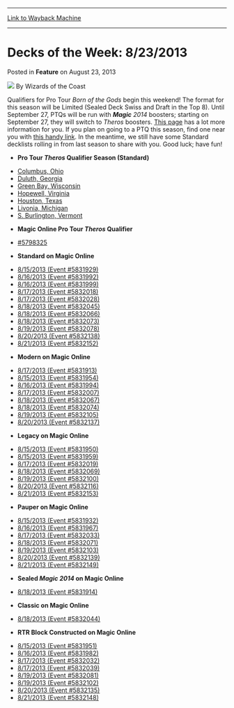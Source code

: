 
---
[Link to Wayback Machine](https://web.archive.org/web/20220127230311/https://magic.wizards.com/en/articles/archive/feature/decks-week-8232013-2013-08-23)

[_metadata_:author]:- "Wizards of the Coast"
[_metadata_:description]:- "Qualifiers for Pro Tour Born of the Gods begin this weekend! The format for this season will be Limited (Sealed Deck Swiss and Draft in the Top 8). Until September 27, PTQs will be run with Magic 2014 boosters; starting on September 27, they will switch to Theros boosters. This page has a lot more information for you. If you plan on going to a PTQ this season, find one near"
[_metadata_:generator]:- "Drupal 7 (http://drupal.org)"
[_metadata_:node]:- "597921"
[_metadata_:publish_date]:- "2013-08-23"
[_metadata_:source]:- "div-main-content"
[_metadata_:title]:- "Decks of the Week: 8/23/2013"
[_metadata_:wayback_capture_timestamp]:- "2022-01-27 23:03:11"
[_metadata_:wayback_raw_url]:- "https://web.archive.org/web/20220127230311id_/https://magic.wizards.com/en/articles/archive/feature/decks-week-8232013-2013-08-23"
[_metadata_:wayback_url]:- "https://magic.wizards.com/en/articles/archive/feature/decks-week-8232013-2013-08-23"
---


Decks of the Week: 8/23/2013
============================



 Posted in **Feature**
 on August 23, 2013 






![](https://media.magic.wizards.com/styles/auth_small/public/images/person/wizards_author.jpg)
By Wizards of the Coast












Qualifiers for Pro Tour *Born of the Gods* begin this weekend! The format for this season will be Limited (Sealed Deck Swiss and Draft in the Top 8). Until September 27, PTQs will be run with ***Magic** 2014*  boosters; starting on September 27, they will switch to *Theros* boosters. [This page](https://www.wizards.com/magic/tcg/events.aspx?x=mtg/protour/qualifiers/valencia14) has a lot more information for you. If you plan on going to a PTQ this season, find one near you with [this handy link](https://www.wizards.com/Magic/TCG/Events.aspx?x=mtg/event/protour/qualifierlist#bog). In the meantime, we still have some Standard decklists rolling in from last season to share with you. Good luck; have fun! 


* **Pro Tour *Theros* Qualifier Season (Standard)**
+ [Columbus, Ohio](/en/articles/archive/event-coverage/pro-tour-theros-qualifier-season-top-8-standard-decklists-2013-08--7)
+ [Duluth, Georgia](/en/articles/archive/event-coverage/pro-tour-theros-qualifier-season-top-8-standard-decklists-2013-08--8)
+ [Green Bay, Wisconsin](/en/articles/archive/event-coverage/pro-tour-theros-qualifier-season-top-8-standard-decklists-2013-08-22)
+ [Hopewell, Virginia](/en/articles/archive/event-coverage/pro-tour-theros-qualifier-season-top-8-standard-decklists-2013-08--0)
+ [Houston, Texas](/en/articles/archive/event-coverage/pro-tour-theros-qualifier-season-top-8-standard-decklists-2013-08--1)
+ [Livonia, Michigan](/en/articles/archive/event-coverage/pro-tour-theros-qualifier-season-top-8-standard-decklists-2013-08--4)
+ [S. Burlington, Vermont](/en/articles/archive/event-coverage/pro-tour-theros-qualifier-season-top-8-standard-decklists-2013-08--6)
* **Magic Online Pro Tour *Theros* Qualifier**
+ [#5798325](http://www.wizards.com/Magic/digital/MagicOnlineTourn.aspx?x=mtg/digital/magiconline/tourn/5798325)
* **Standard on Magic Online**
+ [8/15/2013 (Event #5831929)](http://archive.wizards.com/Magic/Digital/MagicOnlineTourn.aspx?x=mtg/digital/magiconline/tourn/5831929)
+ [8/16/2013 (Event #5831992)](http://archive.wizards.com/Magic/Digital/MagicOnlineTourn.aspx?x=mtg/digital/magiconline/tourn/5831992)
+ [8/16/2013 (Event #5831999)](http://archive.wizards.com/Magic/Digital/MagicOnlineTourn.aspx?x=mtg/digital/magiconline/tourn/5831999)
+ [8/17/2013 (Event #5832018)](http://archive.wizards.com/Magic/Digital/MagicOnlineTourn.aspx?x=mtg/digital/magiconline/tourn/5832018)
+ [8/17/2013 (Event #5832028)](http://archive.wizards.com/Magic/Digital/MagicOnlineTourn.aspx?x=mtg/digital/magiconline/tourn/5832028)
+ [8/18/2013 (Event #5832045)](http://archive.wizards.com/Magic/Digital/MagicOnlineTourn.aspx?x=mtg/digital/magiconline/tourn/5832045)
+ [8/18/2013 (Event #5832066)](http://archive.wizards.com/Magic/Digital/MagicOnlineTourn.aspx?x=mtg/digital/magiconline/tourn/5832066)
+ [8/18/2013 (Event #5832073)](http://archive.wizards.com/Magic/Digital/MagicOnlineTourn.aspx?x=mtg/digital/magiconline/tourn/5832073)
+ [8/19/2013 (Event #5832078)](http://archive.wizards.com/Magic/Digital/MagicOnlineTourn.aspx?x=mtg/digital/magiconline/tourn/5832078)
+ [8/20/2013 (Event #5832138)](http://archive.wizards.com/Magic/Digital/MagicOnlineTourn.aspx?x=mtg/digital/magiconline/tourn/5832138)
+ [8/21/2013 (Event #5832152)](http://archive.wizards.com/Magic/Digital/MagicOnlineTourn.aspx?x=mtg/digital/magiconline/tourn/5832152)
* **Modern on Magic Online**
+ [8/17/2013 (Event #5831913)](http://archive.wizards.com/Magic/Digital/MagicOnlineTourn.aspx?x=mtg/digital/magiconline/tourn/5831913)
+ [8/15/2013 (Event #5831954)](http://archive.wizards.com/Magic/Digital/MagicOnlineTourn.aspx?x=mtg/digital/magiconline/tourn/5831954)
+ [8/16/2013 (Event #5831994)](http://archive.wizards.com/Magic/Digital/MagicOnlineTourn.aspx?x=mtg/digital/magiconline/tourn/5831994)
+ [8/17/2013 (Event #5832007)](http://archive.wizards.com/Magic/Digital/MagicOnlineTourn.aspx?x=mtg/digital/magiconline/tourn/5832007)
+ [8/18/2013 (Event #5832067)](http://archive.wizards.com/Magic/Digital/MagicOnlineTourn.aspx?x=mtg/digital/magiconline/tourn/5832067)
+ [8/18/2013 (Event #5832074)](http://archive.wizards.com/Magic/Digital/MagicOnlineTourn.aspx?x=mtg/digital/magiconline/tourn/5832074)
+ [8/19/2013 (Event #5832105)](http://archive.wizards.com/Magic/Digital/MagicOnlineTourn.aspx?x=mtg/digital/magiconline/tourn/5832105)
+ [8/20/2013 (Event #5832137)](http://archive.wizards.com/Magic/Digital/MagicOnlineTourn.aspx?x=mtg/digital/magiconline/tourn/5832137)
* **Legacy on Magic Online**
+ [8/15/2013 (Event #5831950)](http://archive.wizards.com/Magic/Digital/MagicOnlineTourn.aspx?x=mtg/digital/magiconline/tourn/5831950)
+ [8/15/2013 (Event #5831959)](http://archive.wizards.com/Magic/Digital/MagicOnlineTourn.aspx?x=mtg/digital/magiconline/tourn/5831959)
+ [8/17/2013 (Event #5832019)](http://archive.wizards.com/Magic/Digital/MagicOnlineTourn.aspx?x=mtg/digital/magiconline/tourn/5832019)
+ [8/18/2013 (Event #5832069)](http://archive.wizards.com/Magic/Digital/MagicOnlineTourn.aspx?x=mtg/digital/magiconline/tourn/5832069)
+ [8/19/2013 (Event #5832100)](http://archive.wizards.com/Magic/Digital/MagicOnlineTourn.aspx?x=mtg/digital/magiconline/tourn/5832100)
+ [8/20/2013 (Event #5832116)](http://archive.wizards.com/Magic/Digital/MagicOnlineTourn.aspx?x=mtg/digital/magiconline/tourn/5832116)
+ [8/21/2013 (Event #5832153)](http://archive.wizards.com/Magic/Digital/MagicOnlineTourn.aspx?x=mtg/digital/magiconline/tourn/5832153)
* **Pauper on Magic Online**
+ [8/15/2013 (Event #5831932)](http://archive.wizards.com/Magic/Digital/MagicOnlineTourn.aspx?x=mtg/digital/magiconline/tourn/5831932)
+ [8/16/2013 (Event #5831967)](http://archive.wizards.com/Magic/Digital/MagicOnlineTourn.aspx?x=mtg/digital/magiconline/tourn/5831967)
+ [8/17/2013 (Event #5832033)](http://archive.wizards.com/Magic/Digital/MagicOnlineTourn.aspx?x=mtg/digital/magiconline/tourn/5832033)
+ [8/18/2013 (Event #5832071)](http://archive.wizards.com/Magic/Digital/MagicOnlineTourn.aspx?x=mtg/digital/magiconline/tourn/5832071)
+ [8/19/2013 (Event #5832103)](http://archive.wizards.com/Magic/Digital/MagicOnlineTourn.aspx?x=mtg/digital/magiconline/tourn/5832103)
+ [8/20/2013 (Event #5832139)](http://archive.wizards.com/Magic/Digital/MagicOnlineTourn.aspx?x=mtg/digital/magiconline/tourn/5832139)
+ [8/21/2013 (Event #5832149)](http://archive.wizards.com/Magic/Digital/MagicOnlineTourn.aspx?x=mtg/digital/magiconline/tourn/5832149)
* **Sealed *Magic 2014* on Magic Online**
+ [8/18/2013 (Event #5831914)](http://archive.wizards.com/Magic/Digital/MagicOnlineTourn.aspx?x=mtg/digital/magiconline/tourn/5831914)
* **Classic on Magic Online**
+ [8/18/2013 (Event #5832044)](http://archive.wizards.com/Magic/Digital/MagicOnlineTourn.aspx?x=mtg/digital/magiconline/tourn/5832044)
* **RTR Block Constructed on Magic Online**
+ [8/15/2013 (Event #5831951)](http://archive.wizards.com/Magic/Digital/MagicOnlineTourn.aspx?x=mtg/digital/magiconline/tourn/5831951)
+ [8/16/2013 (Event #5831982)](http://archive.wizards.com/Magic/Digital/MagicOnlineTourn.aspx?x=mtg/digital/magiconline/tourn/5831982)
+ [8/17/2013 (Event #5832032)](http://archive.wizards.com/Magic/Digital/MagicOnlineTourn.aspx?x=mtg/digital/magiconline/tourn/5832032)
+ [8/17/2013 (Event #5832039)](http://archive.wizards.com/Magic/Digital/MagicOnlineTourn.aspx?x=mtg/digital/magiconline/tourn/5832039)
+ [8/19/2013 (Event #5832081)](http://archive.wizards.com/Magic/Digital/MagicOnlineTourn.aspx?x=mtg/digital/magiconline/tourn/5832081)
+ [8/19/2013 (Event #5832102)](http://archive.wizards.com/Magic/Digital/MagicOnlineTourn.aspx?x=mtg/digital/magiconline/tourn/5832102)
+ [8/20/2013 (Event #5832135)](http://archive.wizards.com/Magic/Digital/MagicOnlineTourn.aspx?x=mtg/digital/magiconline/tourn/5832135)
+ [8/21/2013 (Event #5832148)](http://archive.wizards.com/Magic/Digital/MagicOnlineTourn.aspx?x=mtg/digital/magiconline/tourn/5832148)






